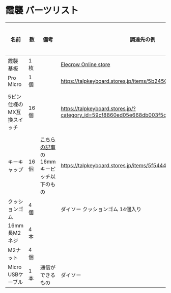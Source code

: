 # 霞襲 パーツリスト

| 名前                                                      | 数                         | 備考                                                         | 調達先の例                                                   | 参考価格       |
| --------------------------------------------------------- | -------------------------- | ------------------------------------------------------------ | ------------------------------------------------------------ | -------------- |
| 霞襲 基板                                                 | 1枚                  |                     | [Elecrow Online store](https://www.elecrow.com/)             |     |
| Pro Micro                                                 | 1個                        |                                                              | https://talpkeyboard.stores.jp/items/5b24504ba6e6ee7ec60063e3 | 550円          |
| 5ピン仕様のMX互換スイッチ  | 16個 |                                                              | https://talpkeyboard.stores.jp/?category_id=59cf8860ed05e668db003f5d | 10個で450円～  |
| キーキャップ                    | 16個 | [こちらの記事](https://e3w2q.github.io/10/)の16mmキーピッチ以下のもの | https://talpkeyboard.stores.jp/items/5f5444c380933970d139e98c | 2個で150円など |
| クッションゴム                                            | 4個                        |                                                              | ダイソー クッションゴム 14個入り    | 110円          |
| 16mm長M2ネジ | 4本 | |  |  |
| M2ナット | 4個 | |  |  |
| Micro USBケーブル                                         | 1本                        | 通信ができるもの                                             | ダイソー                                                     | 110円          |


